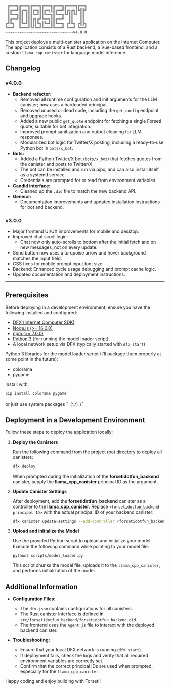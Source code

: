 ```
 ╔═══╗╔═══╗╔═══╗╔═══╗╔═══╗╔════╗╔══╗
 ║╔══╝║╔═╗║║╔═╗║║╔═╗║║╔══╝║╔╗╔╗║╚╣╠╝
 ║╚══╗║║ ║║║╚═╝║║╚══╗║╚══╗╚╝║║╚╝ ║║ 
 ║╔══╝║║ ║║║╔╗╔╝╚══╗║║╔══╝  ║║   ║║ 
╔╝╚╗  ║╚═╝║║║║╚╗║╚═╝║║╚══╗ ╔╝╚╗ ╔╣╠╗
╚══╝  ╚═══╝╚╝╚═╝╚═══╝╚═══╝ ╚══╝ ╚══╝
~~~~~~~~~~~~~~~~~~~~~~~~~~~~~~v4.0.0
```

This project deploys a multi-canister application on the Internet Computer. The application consists of a Rust backend, a Vue-based frontend, and a custom `llama_cpp_canister` for language model inference.

## Changelog

### v4.0.0

- **Backend refactor:**  
  - Removed all runtime configuration and init arguments for the LLM canister; now uses a hardcoded principal.
  - Removed unused or dead code, including the `get_config` endpoint and upgrade hooks.
  - Added a new public `get_quote` endpoint for fetching a single Forseti quote, suitable for bot integration.
  - Improved prompt sanitization and output cleaning for LLM responses.
  - Modularized bot logic for Twitter/X posting, including a ready-to-use Python bot in `bots/x_bot`.
- **Bots:**  
  - Added a Python Twitter/X bot (`bots/x_bot`) that fetches quotes from the canister and posts to Twitter/X.
  - The bot can be installed and run via pipx, and can also install itself as a systemd service.
  - Credentials are prompted for or read from environment variables.
- **Candid interface:**  
  - Cleaned up the `.did` file to match the new backend API.
- **General:**  
  - Documentation improvements and updated installation instructions for bot and backend.

### v3.0.0

- Major frontend UI/UX improvements for mobile and desktop.
- Improved chat scroll logic:  
  - Chat now only auto-scrolls to bottom after the initial fetch and on new messages, not on every update.
- Send button now uses a turquoise arrow and hover background matches the input field.
- CSS fixes for mobile prompt input font size.
- Backend: Enhanced cycle usage debugging and prompt cache logic.
- Updated documentation and deployment instructions.

---

## Prerequisites

Before deploying in a development environment, ensure you have the following installed and configured:
- [DFX (Internet Computer SDK)](https://internetcomputer.org/docs/current/developer-docs/quickstart)
- [Node.js (>= 16.0.0)](https://nodejs.org/)
- [npm (>= 7.0.0)](https://www.npmjs.com/)
- [Python 3](https://www.python.org/) (for running the model loader script)
- A local network setup via DFX (typically started with `dfx start`)

Python 3 libraries for the model loader script (I'll package them properly at some point in the future):
- colorama
- pygame

Install with:
```bash
pip install colorama pygame
``` 
or just use system packages ¯\_(ツ)_/¯

## Deployment in a Development Environment

Follow these steps to deploy the application locally:

1. **Deploy the Canisters**

   Run the following command from the project root directory to deploy all canisters:

   ```bash
   dfx deploy
   ```

   When prompted during the initialization of the **forsetidotfun_backend** canister, supply the **llama_cpp_canister** principal ID as the argument.

2. **Update Canister Settings**

   After deployment, add the **forsetidotfun_backend** canister as a controller to the **llama_cpp_canister**. Replace `<forsetidotfun_backend principal ID>` with the actual principal ID of your backend canister:

   ```bash
   dfx canister update-settings --add-controller <forsetidotfun_backend principal ID> llama_cpp_canister
   ```

3. **Upload and Initialize the Model**

   Use the provided Python script to upload and initialize your model. Execute the following command while pointing to your model file:

   ```bash
   python3 scripts/model_loader.py
   ```

   This script chunks the model file, uploads it to the `llama_cpp_canister`, and performs initialization of the model.

## Additional Information

- **Configuration Files:**  
  - The `dfx.json` contains configurations for all canisters.
  - The Rust canister interface is defined in `src/forsetidotfun_backend/forsetidotfun_backend.did`.
  - The frontend uses the `Agent.js` file to interact with the deployed backend canister.

- **Troubleshooting:**  
  - Ensure that your local DFX network is running (`dfx start`).
  - If deployment fails, check the logs and verify that all required environment variables are correctly set.
  - Confirm that the correct principal IDs are used when prompted, especially for the `llama_cpp_canister`.


Happy coding and enjoy building with Forseti!
